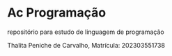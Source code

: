 # Ac Programação
repositório para estudo de linguagem de programação

Thalita Peniche de Carvalho, 
Matrícula: 202303551738
